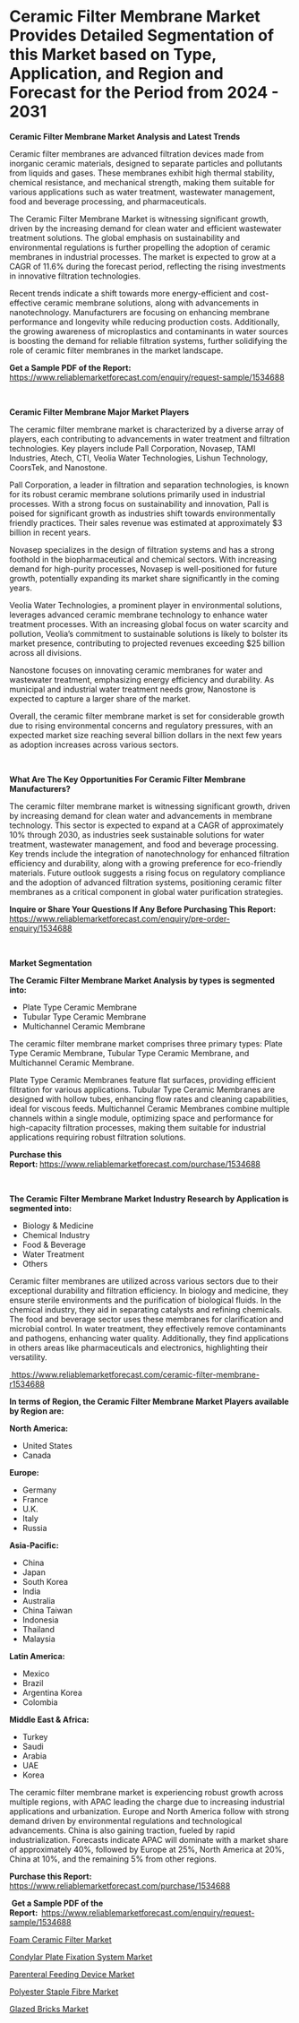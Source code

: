 <p><h1>Ceramic Filter Membrane Market Provides Detailed Segmentation of this Market based on Type, Application, and Region and Forecast for the Period from 2024 - 2031</h1></p><p><strong>Ceramic Filter Membrane Market Analysis and Latest Trends</strong></p>
<p><p>Ceramic filter membranes are advanced filtration devices made from inorganic ceramic materials, designed to separate particles and pollutants from liquids and gases. These membranes exhibit high thermal stability, chemical resistance, and mechanical strength, making them suitable for various applications such as water treatment, wastewater management, food and beverage processing, and pharmaceuticals.</p><p>The Ceramic Filter Membrane Market is witnessing significant growth, driven by the increasing demand for clean water and efficient wastewater treatment solutions. The global emphasis on sustainability and environmental regulations is further propelling the adoption of ceramic membranes in industrial processes. The market is expected to grow at a CAGR of 11.6% during the forecast period, reflecting the rising investments in innovative filtration technologies.</p><p>Recent trends indicate a shift towards more energy-efficient and cost-effective ceramic membrane solutions, along with advancements in nanotechnology. Manufacturers are focusing on enhancing membrane performance and longevity while reducing production costs. Additionally, the growing awareness of microplastics and contaminants in water sources is boosting the demand for reliable filtration systems, further solidifying the role of ceramic filter membranes in the market landscape.</p></p>
<p><strong>Get a Sample PDF of the Report:&nbsp;</strong> <a href="https://www.reliablemarketforecast.com/enquiry/request-sample/1534688?utm_campaign=1130&utm_medium=2&utm_source=Github&utm_content=ia&utm_term=09112024&utm_id=ceramic-filter-membrane">https://www.reliablemarketforecast.com/enquiry/request-sample/1534688</a></p>
<p>&nbsp;</p>
<p><strong>Ceramic Filter Membrane Major Market Players</strong></p>
<p><p>The ceramic filter membrane market is characterized by a diverse array of players, each contributing to advancements in water treatment and filtration technologies. Key players include Pall Corporation, Novasep, TAMI Industries, Atech, CTI, Veolia Water Technologies, Lishun Technology, CoorsTek, and Nanostone.</p><p>Pall Corporation, a leader in filtration and separation technologies, is known for its robust ceramic membrane solutions primarily used in industrial processes. With a strong focus on sustainability and innovation, Pall is poised for significant growth as industries shift towards environmentally friendly practices. Their sales revenue was estimated at approximately $3 billion in recent years.</p><p>Novasep specializes in the design of filtration systems and has a strong foothold in the biopharmaceutical and chemical sectors. With increasing demand for high-purity processes, Novasep is well-positioned for future growth, potentially expanding its market share significantly in the coming years.</p><p>Veolia Water Technologies, a prominent player in environmental solutions, leverages advanced ceramic membrane technology to enhance water treatment processes. With an increasing global focus on water scarcity and pollution, Veolia’s commitment to sustainable solutions is likely to bolster its market presence, contributing to projected revenues exceeding $25 billion across all divisions.</p><p>Nanostone focuses on innovating ceramic membranes for water and wastewater treatment, emphasizing energy efficiency and durability. As municipal and industrial water treatment needs grow, Nanostone is expected to capture a larger share of the market.</p><p>Overall, the ceramic filter membrane market is set for considerable growth due to rising environmental concerns and regulatory pressures, with an expected market size reaching several billion dollars in the next few years as adoption increases across various sectors.</p></p>
<p>&nbsp;</p>
<p><strong>What Are The Key Opportunities For Ceramic Filter Membrane Manufacturers?</strong></p>
<p><p>The ceramic filter membrane market is witnessing significant growth, driven by increasing demand for clean water and advancements in membrane technology. This sector is expected to expand at a CAGR of approximately 10% through 2030, as industries seek sustainable solutions for water treatment, wastewater management, and food and beverage processing. Key trends include the integration of nanotechnology for enhanced filtration efficiency and durability, along with a growing preference for eco-friendly materials. Future outlook suggests a rising focus on regulatory compliance and the adoption of advanced filtration systems, positioning ceramic filter membranes as a critical component in global water purification strategies.</p></p>
<p><strong>Inquire or Share Your Questions If Any Before Purchasing This Report:</strong> <a href="https://www.reliablemarketforecast.com/enquiry/pre-order-enquiry/1534688?utm_campaign=1130&utm_medium=2&utm_source=Github&utm_content=ia&utm_term=09112024&utm_id=ceramic-filter-membrane">https://www.reliablemarketforecast.com/enquiry/pre-order-enquiry/1534688</a></p>
<p>&nbsp;</p>
<p><strong>Market Segmentation</strong></p>
<p><strong>The Ceramic Filter Membrane Market Analysis by types is segmented into:</strong></p>
<p><ul><li>Plate Type Ceramic Membrane</li><li>Tubular Type Ceramic Membrane</li><li>Multichannel Ceramic Membrane</li></ul></p>
<p><p>The ceramic filter membrane market comprises three primary types: Plate Type Ceramic Membrane, Tubular Type Ceramic Membrane, and Multichannel Ceramic Membrane. </p><p>Plate Type Ceramic Membranes feature flat surfaces, providing efficient filtration for various applications. Tubular Type Ceramic Membranes are designed with hollow tubes, enhancing flow rates and cleaning capabilities, ideal for viscous feeds. Multichannel Ceramic Membranes combine multiple channels within a single module, optimizing space and performance for high-capacity filtration processes, making them suitable for industrial applications requiring robust filtration solutions.</p></p>
<p><strong>Purchase this Report:&nbsp;</strong><a href="https://www.reliablemarketforecast.com/purchase/1534688?utm_campaign=1130&utm_medium=2&utm_source=Github&utm_content=ia&utm_term=09112024&utm_id=ceramic-filter-membrane">https://www.reliablemarketforecast.com/purchase/1534688</a></p>
<p>&nbsp;</p>
<p><strong>The Ceramic Filter Membrane Market Industry Research by Application is segmented into:</strong></p>
<p><ul><li>Biology & Medicine</li><li>Chemical Industry</li><li>Food & Beverage</li><li>Water Treatment</li><li>Others</li></ul></p>
<p><p>Ceramic filter membranes are utilized across various sectors due to their exceptional durability and filtration efficiency. In biology and medicine, they ensure sterile environments and the purification of biological fluids. In the chemical industry, they aid in separating catalysts and refining chemicals. The food and beverage sector uses these membranes for clarification and microbial control. In water treatment, they effectively remove contaminants and pathogens, enhancing water quality. Additionally, they find applications in others areas like pharmaceuticals and electronics, highlighting their versatility.</p></p>
<p><a href="https://www.reliablemarketforecast.com/ceramic-filter-membrane-r1534688?utm_campaign=1130&utm_medium=2&utm_source=Github&utm_content=ia&utm_term=09112024&utm_id=ceramic-filter-membrane">&nbsp;https://www.reliablemarketforecast.com/ceramic-filter-membrane-r1534688</a></p>
<p><strong>In terms of Region, the Ceramic Filter Membrane Market Players available by Region are:</strong></p>
<p>
    <p> <strong> North America: </strong>
        <ul>
            <li>United States</li>
            <li>Canada</li>
        </ul>
        </p> 
    <p> <strong> Europe: </strong>
        <ul>
            <li>Germany</li>
            <li>France</li>
            <li>U.K.</li>
            <li>Italy</li>
            <li>Russia</li>
        </ul>
        </p> 
    <p> <strong> Asia-Pacific: </strong>
        <ul>
            <li>China</li>
            <li>Japan</li>
            <li>South Korea</li>
            <li>India</li>
            <li>Australia</li>
            <li>China Taiwan</li>
            <li>Indonesia</li>
            <li>Thailand</li>
            <li>Malaysia</li>
        </ul>
        </p> 
    <p> <strong> Latin America: </strong>
        <ul>
            <li>Mexico</li>
            <li>Brazil</li>
            <li>Argentina Korea</li>
            <li>Colombia</li>
        </ul>
        </p> 
    <p> <strong> Middle East & Africa: </strong>
        <ul>
            <li>Turkey</li>
            <li>Saudi</li>
            <li>Arabia</li>
            <li>UAE</li>
            <li>Korea</li>
        </ul>
    </p>
    </p>
<p><p>The ceramic filter membrane market is experiencing robust growth across multiple regions, with APAC leading the charge due to increasing industrial applications and urbanization. Europe and North America follow with strong demand driven by environmental regulations and technological advancements. China is also gaining traction, fueled by rapid industrialization. Forecasts indicate APAC will dominate with a market share of approximately 40%, followed by Europe at 25%, North America at 20%, China at 10%, and the remaining 5% from other regions.</p></p>
<p><strong>Purchase this Report: </strong><a href="https://www.reliablemarketforecast.com/purchase/1534688?utm_campaign=1130&utm_medium=2&utm_source=Github&utm_content=ia&utm_term=09112024&utm_id=ceramic-filter-membrane">https://www.reliablemarketforecast.com/purchase/1534688</a></p>
<p>&nbsp;<strong>Get a Sample PDF of the Report:&nbsp;&nbsp;</strong><a href="https://www.reliablemarketforecast.com/enquiry/request-sample/1534688?utm_campaign=1130&utm_medium=2&utm_source=Github&utm_content=ia&utm_term=09112024&utm_id=ceramic-filter-membrane">https://www.reliablemarketforecast.com/enquiry/request-sample/1534688</a></p>
<p><strong></strong></p>
<p><p><a href="https://github.com/juliaficg7n3/Market-Research-Report-List-1/blob/main/foam-ceramic-filter-market.md?utm_campaign=1130&utm_medium=2&utm_source=Github&utm_content=ia&utm_term=09112024&utm_id=ceramic-filter-membrane">Foam Ceramic Filter Market</a></p><p><a href="https://issuu.com/reportprime-2/docs/condylar-plate-fixation-system-mark_b9172869c8cd25?utm_campaign=1130&utm_medium=2&utm_source=Github&utm_content=ia&utm_term=09112024&utm_id=ceramic-filter-membrane">Condylar Plate Fixation System Market</a></p><p><a href="https://issuu.com/reportprime-2/docs/parenteral-feeding-device-market-si_d7f83cb25aea02?utm_campaign=1130&utm_medium=2&utm_source=Github&utm_content=ia&utm_term=09112024&utm_id=ceramic-filter-membrane">Parenteral Feeding Device Market</a></p><p><a href="https://github.com/loanv6asmitty/Market-Research-Report-List-1/blob/main/polyester-staple-fibre-market.md?utm_campaign=1130&utm_medium=2&utm_source=Github&utm_content=ia&utm_term=09112024&utm_id=ceramic-filter-membrane">Polyester Staple Fibre Market</a></p><p><a href="https://github.com/janeengrenong0/Market-Research-Report-List-1/blob/main/glazed-bricks-market.md?utm_campaign=1130&utm_medium=2&utm_source=Github&utm_content=ia&utm_term=09112024&utm_id=ceramic-filter-membrane">Glazed Bricks Market</a></p></p>